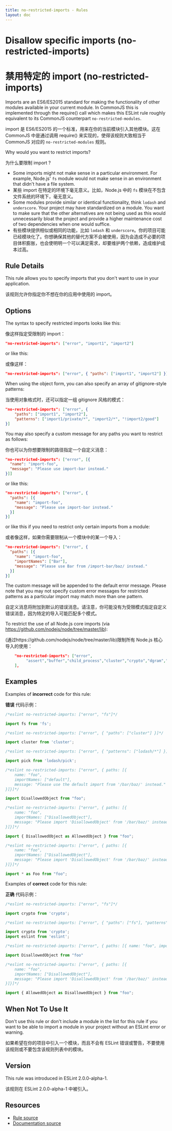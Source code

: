 ```yaml
---
title: no-restricted-imports - Rules
layout: doc
---
```

<!-- Note: No pull requests accepted for this file. See README.md in the root directory for details. -->

# Disallow specific imports (no-restricted-imports)

# 禁用特定的 import (no-restricted-imports)

Imports are an ES6/ES2015 standard for making the functionality of other modules available in your current module. In CommonJS this is implemented through the require() call which makes this ESLint rule roughly equivalent to its CommonJS counterpart `no-restricted-modules`.

import 是 ES6/ES2015 的一个标准，用来在你的当前模块引入其他模块。这在 CommonJS 中是通过调用 require() 来实现的，使得该规则大致相当于 CommonJS 对应的 `no-restricted-modules` 规则。

Why would you want to restrict imports?

为什么要限制 import ?

* Some imports might not make sense in a particular environment. For example, Node.js' `fs` module would not make sense in an environment that didn't have a file system.
* 某些 import 在特定的环境下毫无意义。比如，Node.js 中的 `fs` 模块在不包含文件系统的环境下，毫无意义。
* Some modules provide similar or identical functionality, think `lodash` and `underscore`. Your project may have standardized on a module. You want to make sure that the other alternatives are not being used as this would unnecessarily bloat the project and provide a higher maintenance cost of two dependencies when one would suffice.
* 有些模块提供相似或相同的功能，比如 `lodash` 和 `underscore`。你的项目可能已经模块化了。你想确保其他的替代方案不会被使用，因为会造成不必要的项目体积膨胀，也会使明明一个可以满足需求，却要维护两个依赖，造成维护成本过高。

## Rule Details

This rule allows you to specify imports that you don't want to use in your application.

该规则允许你指定你不想在你的应用中使用的 import。

## Options

The syntax to specify restricted imports looks like this:

像这样指定受限制的 import：

```json
"no-restricted-imports": ["error", "import1", "import2"]
```

or like this:

或像这样：

```json
"no-restricted-imports": ["error", { "paths": ["import1", "import2"] }]
```

When using the object form, you can also specify an array of gitignore-style patterns:

当使用对象格式时，还可以指定一组 gitignore 风格的模式：

```json
"no-restricted-imports": ["error", {
    "paths": ["import1", "import2"],
    "patterns": ["import1/private/*", "import2/*", "!import2/good"]
}]
```

You may also specify a custom message for any paths you want to restrict as follows:

你也可以为你想要限制的路径指定一个自定义消息：

```json
"no-restricted-imports": ["error", [{
  "name": "import-foo",
  "message": "Please use import-bar instead."
}]]
```

or like this:

```json
"no-restricted-imports": ["error", {
  "paths": [{
    "name": "import-foo",
    "message": "Please use import-bar instead."
  }]
}]
```

or like this if you need to restrict only certain imports from a module:

或者像这样，如果你需要限制从一个模块中的某一个导入：

```json
"no-restricted-imports": ["error", {
  "paths": [{
    "name": "import-foo",
    "importNames": ["Bar"],
    "message": "Please use Bar from /import-bar/baz/ instead."
  }]
}]
```

The custom message will be appended to the default error message. Please note that you may not specify custom error messages for restricted patterns as a particular import may match more than one pattern.

自定义消息将附加到默认的错误消息。请注意，你可能没有为受限模式指定自定义错误消息，因为特定的导入可能匹配多个模式。

To restrict the use of all Node.js core imports (via https://github.com/nodejs/node/tree/master/lib):

(通过https://github.com/nodejs/node/tree/master/lib)限制所有 Node.js 核心导入的使用：

```json
    "no-restricted-imports": ["error",
         "assert","buffer","child_process","cluster","crypto","dgram","dns","domain","events","freelist","fs","http","https","module","net","os","path","punycode","querystring","readline","repl","smalloc","stream","string_decoder","sys","timers","tls","tracing","tty","url","util","vm","zlib"
    ],
```

## Examples

Examples of **incorrect** code for this rule:

**错误** 代码示例：

```js
/*eslint no-restricted-imports: ["error", "fs"]*/

import fs from 'fs';
```

```js
/*eslint no-restricted-imports: ["error", { "paths": ["cluster"] }]*/

import cluster from 'cluster';
```

```js
/*eslint no-restricted-imports: ["error", { "patterns": ["lodash/*"] }]*/

import pick from 'lodash/pick';
```

```js
/*eslint no-restricted-imports: ["error", { paths: [{
    name: "foo",
    importNames: ["default"],
    message: "Please use the default import from '/bar/baz/' instead."
}]}]*/

import DisallowedObject from "foo";
```

```js
/*eslint no-restricted-imports: ["error", { paths: [{
    name: "foo",
    importNames: ["DisallowedObject"],
    message: "Please import 'DisallowedObject' from '/bar/baz/' instead."
}]}]*/

import { DisallowedObject as AllowedObject } from "foo";
```

```js
/*eslint no-restricted-imports: ["error", { paths: [{
    name: "foo",
    importNames: ["DisallowedObject"],
    message: "Please import 'DisallowedObject' from '/bar/baz/' instead."
}]}]*/

import * as Foo from "foo";
```

Examples of **correct** code for this rule:

**正确** 代码示例：

```js
/*eslint no-restricted-imports: ["error", "fs"]*/

import crypto from 'crypto';
```

```js
/*eslint no-restricted-imports: ["error", { "paths": ["fs"], "patterns": ["eslint/*"] }]*/

import crypto from 'crypto';
import eslint from 'eslint';
```

```js
/*eslint no-restricted-imports: ["error", { paths: [{ name: "foo", importNames: ["DisallowedObject"] }] }]*/

import DisallowedObject from "foo"
```

```js
/*eslint no-restricted-imports: ["error", { paths: [{
    name: "foo",
    importNames: ["DisallowedObject"],
    message: "Please import 'DisallowedObject' from '/bar/baz/' instead."
}]}]*/

import { AllowedObject as DisallowedObject } from "foo";
```

## When Not To Use It

Don't use this rule or don't include a module in the list for this rule if you want to be able to import a module in your project without an ESLint error or warning.

如果希望在你的项目中引入一个模块，而且不会有 ESLint 错误或警告，不要使用该规则或不要包含该规则列表中的模块。

## Version

This rule was introduced in ESLint 2.0.0-alpha-1.

该规则在 ESLint 2.0.0-alpha-1 中被引入。

## Resources

* [Rule source](https://github.com/eslint/eslint/tree/master/lib/rules/no-restricted-imports.js)
* [Documentation source](https://github.com/eslint/eslint/tree/master/docs/rules/no-restricted-imports.md)
